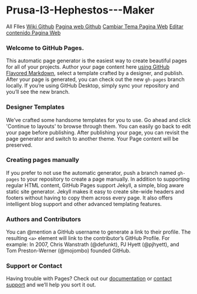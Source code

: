 # Prusa-I3-Hephestos---Maker
All FIles
[Wiki Github](https://github.com/AprendizDeMaker/Prusa-I3-Hephestos---Maker/wiki)
[Pagina web Github](https://aprendizdemaker.github.io/Prusa-I3-Hephestos---Maker/)
[Cambiar Tema Pagina Web](https://github.com/AprendizDeMaker/Prusa-I3-Hephestos---Maker/generated_pages/themes)
[Editar contenido Pagina Web](https://github.com/AprendizDeMaker/Prusa-I3-Hephestos---Maker/generated_pages/new?utf8=%E2%9C%93)

### Welcome to GitHub Pages.
This automatic page generator is the easiest way to create beautiful pages for all of your projects. Author your page content here [using GitHub Flavored Markdown](https://guides.github.com/features/mastering-markdown/), select a template crafted by a designer, and publish. After your page is generated, you can check out the new `gh-pages` branch locally. If you’re using GitHub Desktop, simply sync your repository and you’ll see the new branch.

### Designer Templates
We’ve crafted some handsome templates for you to use. Go ahead and click 'Continue to layouts' to browse through them. You can easily go back to edit your page before publishing. After publishing your page, you can revisit the page generator and switch to another theme. Your Page content will be preserved.

### Creating pages manually
If you prefer to not use the automatic generator, push a branch named `gh-pages` to your repository to create a page manually. In addition to supporting regular HTML content, GitHub Pages support Jekyll, a simple, blog aware static site generator. Jekyll makes it easy to create site-wide headers and footers without having to copy them across every page. It also offers intelligent blog support and other advanced templating features.

### Authors and Contributors
You can @mention a GitHub username to generate a link to their profile. The resulting `<a>` element will link to the contributor’s GitHub Profile. For example: In 2007, Chris Wanstrath (@defunkt), PJ Hyett (@pjhyett), and Tom Preston-Werner (@mojombo) founded GitHub.

### Support or Contact
Having trouble with Pages? Check out our [documentation](https://help.github.com/pages) or [contact support](https://github.com/contact) and we’ll help you sort it out.
